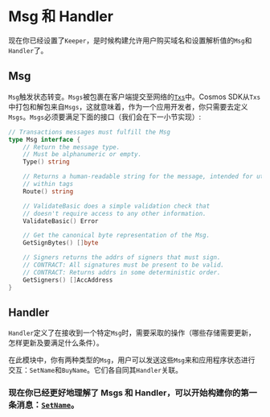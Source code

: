 # Msg 和 Handler

现在你已经设置了`Keeper`，是时候构建允许用户购买域名和设置解析值的`Msg`和`Handler`了。

## Msg

`Msg`触发状态转变。`Msgs`被包裹在客户端提交至网络的[`Txs`](https://github.com/cosmos/cosmos-sdk/blob/develop/types/tx_msg.go#L34-L38)中。Cosmos SDK从`Txs`中打包和解包来自`Msgs`，这就意味着，作为一个应用开发者，你只需要去定义`Msgs`。`Msgs`必须要满足下面的接口（我们会在下一小节实现）:

```go
// Transactions messages must fulfill the Msg
type Msg interface {
	// Return the message type.
	// Must be alphanumeric or empty.
	Type() string

	// Returns a human-readable string for the message, intended for utilization
	// within tags
	Route() string

	// ValidateBasic does a simple validation check that
	// doesn't require access to any other information.
	ValidateBasic() Error

	// Get the canonical byte representation of the Msg.
	GetSignBytes() []byte

	// Signers returns the addrs of signers that must sign.
	// CONTRACT: All signatures must be present to be valid.
	// CONTRACT: Returns addrs in some deterministic order.
	GetSigners() []AccAddress
}
```

## Handler

`Handler`定义了在接收到一个特定`Msg`时，需要采取的操作（哪些存储需要更新，怎样更新及要满足什么条件）。

在此模块中，你有两种类型的`Msg`，用户可以发送这些`Msg`来和应用程序状态进行交互：`SetName`和`BuyName`。它们各自同其`Handler`关联。

###  现在你已经更好地理解了 Msgs 和 Handler，可以开始构建你的第一条消息：[`SetName`](06-set-name.md)。

